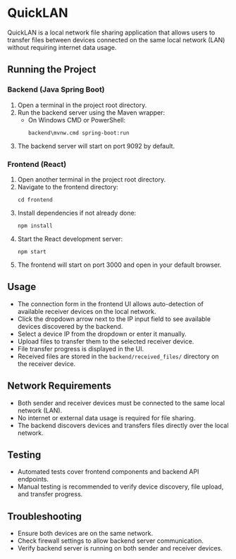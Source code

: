 # QuickLAN

QuickLAN is a local network file sharing application that allows users to transfer files between devices connected on the same local network (LAN) without requiring internet data usage.

## Running the Project

### Backend (Java Spring Boot)
1. Open a terminal in the project root directory.
2. Run the backend server using the Maven wrapper:
   - On Windows CMD or PowerShell:
     ```
     backend\mvnw.cmd spring-boot:run
     ```
3. The backend server will start on port 9092 by default.

### Frontend (React)
1. Open another terminal in the project root directory.
2. Navigate to the frontend directory:
   ```
   cd frontend
   ```
3. Install dependencies if not already done:
   ```
   npm install
   ```
4. Start the React development server:
   ```
   npm start
   ```
5. The frontend will start on port 3000 and open in your default browser.

## Usage

- The connection form in the frontend UI allows auto-detection of available receiver devices on the local network.
- Click the dropdown arrow next to the IP input field to see available devices discovered by the backend.
- Select a device IP from the dropdown or enter it manually.
- Upload files to transfer them to the selected receiver device.
- File transfer progress is displayed in the UI.
- Received files are stored in the `backend/received_files/` directory on the receiver device.

## Network Requirements

- Both sender and receiver devices must be connected to the same local network (LAN).
- No internet or external data usage is required for file sharing.
- The backend discovers devices and transfers files directly over the local network.

## Testing

- Automated tests cover frontend components and backend API endpoints.
- Manual testing is recommended to verify device discovery, file upload, and transfer progress.

## Troubleshooting

- Ensure both devices are on the same network.
- Check firewall settings to allow backend server communication.
- Verify backend server is running on both sender and receiver devices.
